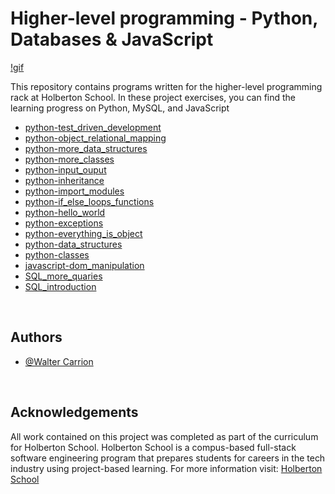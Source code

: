 # Higher-level programming - Python, Databases & JavaScript


[!gif](https://github.com/Scopecr/holbertonschool-higher_level_programming/blob/main/Image/giphy.gif)

This repository contains programs written for the higher-level programming rack at Holberton School. In these project exercises, you can find the learning progress on Python, MySQL, and JavaScript

- [python-test_driven_development](https://github.com/Scopecr/holbertonschool-higher_level_programming/tree/main/python-test_driven_development)
- [python-object_relational_mapping](https://github.com/Scopecr/holbertonschool-higher_level_programming/tree/main/python-object_relational_mapping)
- [python-more_data_structures](https://github.com/Scopecr/holbertonschool-higher_level_programming/tree/main/python-more_data_structures)
- [python-more_classes](https://github.com/Scopecr/holbertonschool-higher_level_programming/tree/main/python-more_classes)
- [python-input_ouput](https://github.com/Scopecr/holbertonschool-higher_level_programming/tree/main/python-input_output)
- [python-inheritance](https://github.com/Scopecr/holbertonschool-higher_level_programming/tree/main/python-inheritance)
- [python-import_modules](https://github.com/Scopecr/holbertonschool-higher_level_programming/tree/main/python-import_modules)
- [python-if_else_loops_functions](https://github.com/Scopecr/holbertonschool-higher_level_programming/tree/main/python-if_else_loops_functions)
- [python-hello_world](https://github.com/Scopecr/holbertonschool-higher_level_programming/tree/main/python-hello_world)
- [python-exceptions](https://github.com/Scopecr/holbertonschool-higher_level_programming/tree/main/python-exceptions)
- [python-everything_is_object](https://github.com/Scopecr/holbertonschool-higher_level_programming/tree/main/python-everything_is_object)
- [python-data_structures](https://github.com/Scopecr/holbertonschool-higher_level_programming/tree/main/python-data_structures)
- [python-classes](https://github.com/Scopecr/holbertonschool-higher_level_programming/tree/main/python-classes)
- [javascript-dom_manipulation](https://github.com/Scopecr/holbertonschool-higher_level_programming/tree/main/javascript-dom_manipulation)
- [SQL_more_quaries](https://github.com/Scopecr/holbertonschool-higher_level_programming/tree/main/SQL_more_queries)
- [SQL_introduction](https://github.com/Scopecr/holbertonschool-higher_level_programming/tree/main/SQL_introduction)
<br>
  
## Authors

- [@Walter Carrion](https://github.com/Scopecr)
<br>

## Acknowledgements

All work contained on this project was completed as part of the curriculum for  Holberton School.
Holberton School is a compus-based full-stack software engineering program that prepares students for careers in the tech industry using project-based learning. For more information visit: [Holberton School](https://holbertonschoolpr.com/EN/foundation.html)
